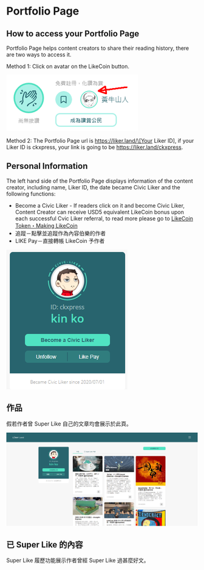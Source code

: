 # Portfolio Page

## How to access your Portfolio Page

Portfolio Page helps content creators to share their reading history, there are two ways to access it.

Method 1: Click on avatar on the LikeCoin button.

![](../../.gitbook/assets/super-like-reader-4.png)

Method 2: The Portfolio Page url is https://liker.land/\[Your Liker ID\], if your Liker ID is ckxpress, your link is going to be https://liker.land/ckxpress. 

## Personal Information

The left hand side of the Portfolio Page displays information of the content creator, including name, Liker ID, the date became Civic Liker and the following functions:

* Become a Civic Liker - If readers click on it and become Civic Liker, Content Creator can receive USD5 equivalent LikeCoin bonus upon each successful Cvic Liker referral, to read more please go to [LikeCoin Token・Making LikeCoin](https://docs.like.co/user-guide/likecoin-token/how-do-i-make-likecoin)
* 追蹤－點擊並追蹤作為內容伯樂的作者
* LIKE Pay－直接轉帳 LikeCoin 予作者

![](../../.gitbook/assets/portfolio-page-3-en.png)

## 作品

假若作者曾 Super Like 自己的文章均會展示於此頁。

![](../../.gitbook/assets/portfolio-page-1.png)

## 已 Super Like 的內容

Super Like 履歷功能展示作者曾經 Super Like 過甚麼好文。

